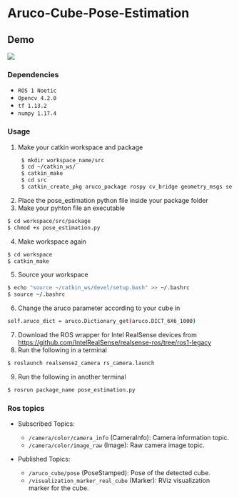 # Aruco-Cube-Pose-Estimation
## Demo
![](https://github.com/ronsys11/Aruco-Cube-Pose-Estimation/blob/main/WhatsAppVideo2024-02-22at3.03.56PM-ezgif.com-video-to-gif-converter(1).gif)

### Dependencies
* `ROS 1 Noetic`
* `Opencv 4.2.0`
* `tf 1.13.2`
* `numpy 1.17.4`

### Usage
1. Make your catkin workspace and package
   ```bash
    $ mkdir workspace_name/src
    $ cd ~/catkin_ws/
    $ catkin_make
    $ cd src
    $ catkin_create_pkg aruco_package rospy cv_bridge geometry_msgs sensor_msgs visualization_msgs
    ```
2. Place the pose_estimation python file inside your package folder
3. Make your pyhton file an executable
```bash
$ cd workspace/src/package
$ chmod +x pose_estimation.py
```
4. Make workspace again
```bash
$ cd workspace
$ catkin_make
```
5. Source your workspace
```bash
$ echo "source ~/catkin_ws/devel/setup.bash" >> ~/.bashrc
$ source ~/.bashrc
```
6. Change the aruco parameter according to your cube in
```bash
self.aruco_dict = aruco.Dictionary_get(aruco.DICT_6X6_1000)
```
7. Download the ROS wrapper for Intel RealSense devices from https://github.com/IntelRealSense/realsense-ros/tree/ros1-legacy
8. Run the following in a terminal
```bash
$ roslaunch realsense2_camera rs_camera.launch
```
9. Run the following in another terminal
```bash
$ rosrun package_name pose_estimation.py
```
### Ros topics
- Subscribed Topics:
  - `/camera/color/camera_info` (CameraInfo): Camera information topic.
  - `/camera/color/image_raw` (Image): Raw camera image topic.

- Published Topics:
  - `/aruco_cube/pose` (PoseStamped): Pose of the detected cube.
  - `/visualization_marker_real_cube` (Marker): RViz visualization marker for the cube.


  




